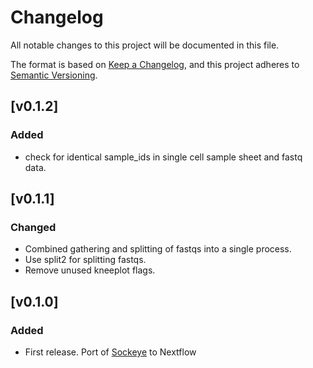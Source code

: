 # Changelog
All notable changes to this project will be documented in this file.

The format is based on [Keep a Changelog](https://keepachangelog.com/en/1.0.0/),
and this project adheres to [Semantic Versioning](https://semver.org/spec/v2.0.0.html).

## [v0.1.2]
### Added
- check for identical sample_ids in single cell sample sheet and fastq data.

## [v0.1.1]
### Changed
- Combined gathering and splitting of fastqs into a single process.
- Use split2 for splitting fastqs.
- Remove unused kneeplot flags.

## [v0.1.0]
### Added
- First release. Port of [Sockeye](https://github.com/nanoporetech/sockeye) to Nextflow


